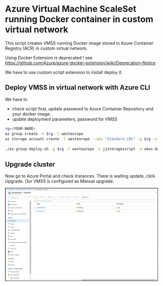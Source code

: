 # Azure Virtual Machine ScaleSet running Docker container in custom virtual network
This script creates VMSS running Docker image stored in Azure Container Registry (ACR) in custom virtual network.

Using Docker Extension is deprecated ! see https://github.com/Azure/azure-docker-extension/wiki/Deprecation-Notice

We have to use custom script extension to install deploy it.

## Deploy VMSS in virtual network with Azure CLI

We have to
- check script first, update password to Azure Container Repository and your docker image.
- update deployment parameters, password for VMSS

```sh
rg=<YOUR-NAME>
az group create -n $rg -l westeurope
az storage account create -l westeurope --sku "Standard_LRS" -g $rg -n jjstoragescript

./az-group-deploy.sh -g $rg -l westeurope -s jjstoragescript -a vmss-docker-myvnet
```

## Upgrade cluster
Now go to Azure Portal and check Instances. There is waiting update, click Upgrade. Our VMSS is configured as Manual upgrade.

![VMSS waiting upgrade](media/vmss-upgrade.png)
